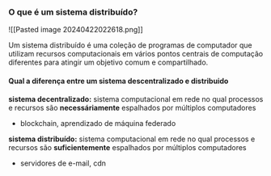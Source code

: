 ### O que é um sistema distribuído?

![[Pasted image 20240422022618.png]]

Um sistema distribuído é uma coleção de programas de computador que utilizam recursos computacionais em vários pontos centrais de computação diferentes para atingir um objetivo comum e compartilhado.

#### Qual a diferença entre um sistema descentralizado e distribuido

**sistema decentralizado:** sistema computacional em rede no qual processos e recursos são **necessáriamente** espalhados por múltiplos computadores 
* blockchain, aprendizado de máquina federado

**sistema distribuído:** sistema computacional em rede no qual processos e recursos são **suficientemente**  espalhados por múltiplos computadores
* servidores de e-mail,  cdn





